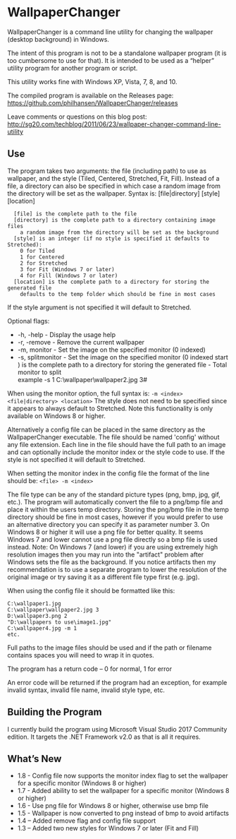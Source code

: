 WallpaperChanger
================

WallpaperChanger is a command line utility for changing the wallpaper (desktop background) in Windows.

The intent of this program is not to be a standalone wallpaper program (it is too cumbersome to use for that). It is intended to be used as a “helper” utility program for another program or script.

This utility works fine with Windows XP, Vista, 7, 8, and 10.

The compiled program is available on the Releases page: https://github.com/philhansen/WallpaperChanger/releases

Leave comments or questions on this blog post: http://sg20.com/techblog/2011/06/23/wallpaper-changer-command-line-utility

## Use

The program takes two arguments: the file (including path) to use as wallpaper, and the style (Tiled, Centered, Stretched, Fit, Fill). Instead of a file, a directory can also be specified in which case a random image from the directory will be set as the wallpaper.
Syntax is: [file|directory] [style] [location]

```
  [file] is the complete path to the file
  [directory] is the complete path to a directory containing image files
    a random image from the directory will be set as the background
  [style] is an integer (if no style is specified it defaults to Stretched):
    0 for Tiled
    1 for Centered
    2 for Stretched
    3 for Fit (Windows 7 or later)
    4 for Fill (Windows 7 or later)
  [location] is the complete path to a directory for storing the generated file
    defaults to the temp folder which should be fine in most cases
```

If the style argument is not specified it will default to Stretched.

Optional flags:
*   -h, -help   - Display the usage help
*   -r, -remove - Remove the current wallpaper
*   -m, monitor <index> - Set the image on the specified monitor (0 indexed)
*   -s, splitmonitor  <index> - Set the image on the specified monitor (0 indexed start ) <index> is the complete path to a directory for storing the generated file   <index> - Total monitor  to split   
example -s 1 C:\wallpaper\wallpaper2.jpg 3#
  
When using the monitor option, the full syntax is: `-m <index> <file|directory> <location>`  The style does not need to be specified since it appears to always default to Stretched.  Note this functionality is only available on Windows 8 or higher.

Alternatively a config file can be placed in the same directory as the 
WallpaperChanger executable. The file should be named 'config' without 
any file extension.  Each line in the file should have the full path to 
an image and can optionally include the monitor index or the style code to use.  If the style
is not specified it will default to Stretched.

When setting the monitor index in the config file the format of the line should be: `<file> -m <index>`

The file type can be any of the standard picture types (png, bmp, jpg, gif, etc.). The program will automatically convert the file to a png/bmp file and place it within the users temp directory. Storing the png/bmp file in the temp directory should be fine in most cases, however if you would prefer to use an alternative directory you can specify it as parameter number 3.  On Windows 8 or higher it will use a png file for better quality.  It seems Windows 7 and lower cannot use a png file directly so a bmp file is used instead.  Note: On Windows 7 (and lower) if you are using extremely high resolution images then you may run into the "artifact" problem after Windows sets the file as the background.  If you notice artifacts then my recommendation is to use a separate program to lower the resolution of the original image or try saving it as a different file type first (e.g. jpg).

When using the config file it should be formatted like this:

```
C:\wallpaper1.jpg
C:\wallpaper\wallpaper2.jpg 3
D:\wallpaper3.png 2
"D:\wallpapers to use\image1.jpg"
C:\wallpaper4.jpg -m 1
etc.
```

Full paths to the image files should be used and if the path or filename contains spaces you will need to wrap it in quotes.

The program has a return code – 0 for normal, 1 for error

An error code will be returned if the program had an exception, for example invalid syntax, invalid file name, invalid style type, etc.

## Building the Program

I currently build the program using Microsoft Visual Studio 2017 Community edition.  It targets the .NET Framework v2.0 as that is all it requires.

## What’s New

* 1.8 - Config file now supports the monitor index flag to set the wallpaper for a specific monitor (Windows 8 or higher) 
* 1.7 - Added ability to set the wallpaper for a specific monitor (Windows 8 or higher)
* 1.6 - Use png file for Windows 8 or higher, otherwise use bmp file
* 1.5 - Wallpaper is now converted to png instead of bmp to avoid artifacts
* 1.4 – Added remove flag and config file support
* 1.3 – Added two new styles for Windows 7 or later (Fit and Fill)
